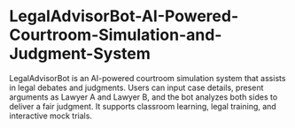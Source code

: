 # LegalAdvisorBot-AI-Powered-Courtroom-Simulation-and-Judgment-System
LegalAdvisorBot is an AI-powered courtroom simulation system that assists in legal debates and judgments. Users can input case details, present arguments as Lawyer A and Lawyer B, and the bot analyzes both sides to deliver a fair judgment. It supports classroom learning, legal training, and interactive mock trials.

